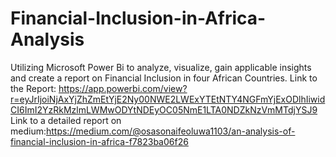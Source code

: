 # Financial-Inclusion-in-Africa-Analysis
Utilizing Microsoft Power Bi to analyze, visualize, gain applicable insights and create a report on Financial Inclusion in four African Countries. Link to the Report: https://app.powerbi.com/view?r=eyJrIjoiNjAxYjZhZmEtYjE2Ny00NWE2LWExYTEtNTY4NGFmYjExODlhIiwidCI6ImI2YzRkMzlmLWMwODYtNDEyOC05NmE1LTA0NDZkNzVmMTdjYSJ9 
Link to a detailed report on medium:https://medium.com/@osasonaifeoluwa1103/an-analysis-of-financial-inclusion-in-africa-f7823ba06f26
